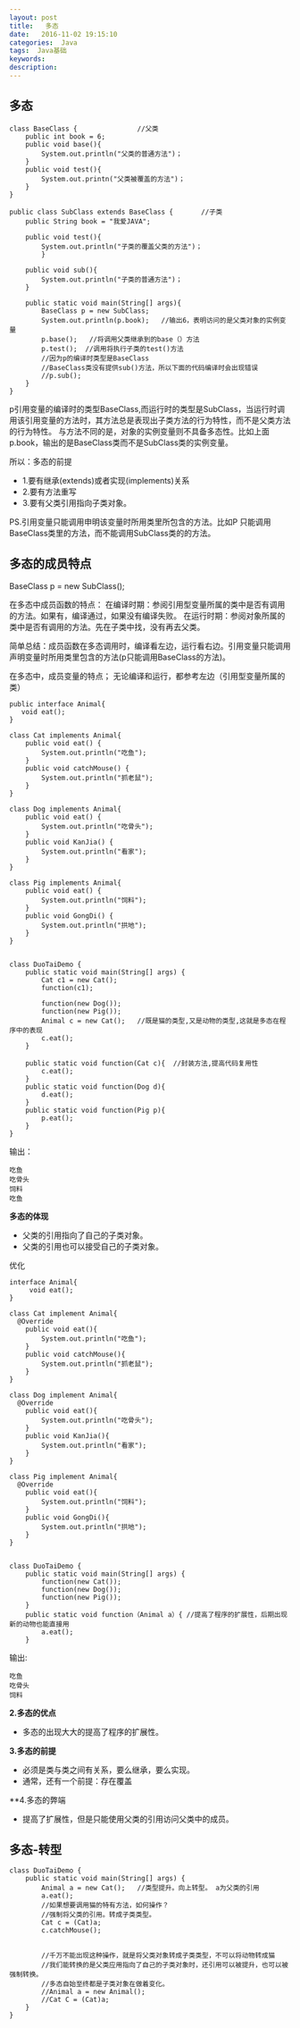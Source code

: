 ```yaml
---
layout: post
title:   多态
date:   2016-11-02 19:15:10
categories:  Java
tags:  Java基础
keywords: 
description: 
---
```


## 多态

```
class BaseClass {               //父类
	public int book = 6;
	public void base(){
		System.out.println("父类的普通方法")；
	}
	public void test(){
		System.out.printn("父类被覆盖的方法")；
	}
}

public class SubClass extends BaseClass {       //子类
	public String book = "我爱JAVA";
	
	public void test(){
		System.out.println("子类的覆盖父类的方法")；
        }
	
	public void sub(){
		System.out.println("子类的普通方法")；
	}
	
	public static void main(String[] args){
		BaseClass p = new SubClass;
		System.out.println(p.book);   //输出6，表明访问的是父类对象的实例变量
		p.base();   //将调用父类继承到的base（）方法
		p.test();  //调用将执行子类的test()方法
		//因为p的编译时类型是BaseClass
		//BaseClass类没有提供sub()方法，所以下面的代码编译时会出现错误
		//p.sub();
	}
}

```

p引用变量的编译时的类型BaseClass,而运行时的类型是SubClass，当运行时调用该引用变量的方法时，其方法总是表现出子类方法的行为特性，而不是父类方法的行为特性。
与方法不同的是，对象的实例变量则不具备多态性。比如上面p.book，输出的是BaseClass类而不是SubClass类的实例变量。

所以：多态的前提
* 1.要有继承(extends)或者实现(implements)关系
* 2.要有方法重写
* 3.要有父类引用指向子类对象。

PS.引用变量只能调用申明该变量时所用类里所包含的方法。比如P 只能调用BaseClass类里的方法，而不能调用SubClass类的的方法。

## 多态的成员特点


BaseClass p = new SubClass();
 
在多态中成员函数的特点：
在编译时期：参阅引用型变量所属的类中是否有调用的方法。如果有，编译通过，如果没有编译失败。
在运行时期：参阅对象所属的类中是否有调用的方法。先在子类中找，没有再去父类。

简单总结：成员函数在多态调用时，编译看左边，运行看右边。引用变量只能调用声明变量时所用类里包含的方法(p只能调用BaseClass的方法)。

在多态中，成员变量的特点；
无论编译和运行，都参考左边（引用型变量所属的类）




```
public interface Animal{
   void eat();
}

class Cat implements Animal{
	public void eat() {
		System.out.println("吃鱼");
	}
	public void catchMouse() {
		System.out.println("抓老鼠");
	}
}

class Dog implements Animal{
	public void eat() {
		System.out.println("吃骨头");
	}
	public void KanJia() {
		System.out.println("看家");
	}
}

class Pig implements Animal{
	public void eat() {
		System.out.println("饲料");
	}
	public void GongDi() {
		System.out.println("拱地");
	}
}


class DuoTaiDemo {
	public static void main(String[] args) {
		Cat c1 = new Cat();
		function(c1);

		function(new Dog());
		function(new Pig());
		Animal c = new Cat();   //既是猫的类型,又是动物的类型,这就是多态在程序中的表现
		c.eat();
	}
	
	public static void function(Cat c){  //封装方法,提高代码复用性
		c.eat();
	}
	public static void function(Dog d){
		d.eat();
	}
	public static void function(Pig p){
		p.eat();
	}
}

```

输出：
```
吃鱼
吃骨头
饲料
吃鱼
```
**多态的体现**
* 父类的引用指向了自己的子类对象。
* 父类的引用也可以接受自己的子类对象。

优化
```
interface Animal{
	 void eat();
}

class Cat implement Animal{
  @Override
	public void eat(){
		System.out.println("吃鱼");
	}
	public void catchMouse(){
		System.out.println("抓老鼠");
	}
}

class Dog implement Animal{
  @Override
	public void eat(){
		System.out.println("吃骨头");
	}
	public void KanJia(){
		System.out.println("看家");
	}
}

class Pig implement Animal{
  @Override
	public void eat(){
		System.out.println("饲料");
	}
	public void GongDi(){
		System.out.println("拱地");
	}
}


class DuoTaiDemo {
	public static void main(String[] args) {
		function(new Cat());
		function(new Dog());
		function(new Pig());
	}
	public static void function（Animal a）{ //提高了程序的扩展性，后期出现新的动物也能直接用
		a.eat();
	}
```

输出:
```
吃鱼
吃骨头
饲料

```
**2.多态的优点**
* 多态的出现大大的提高了程序的扩展性。

**3.多态的前提**
* 必须是类与类之间有关系，要么继承，要么实现。
* 通常，还有一个前提：存在覆盖

**4.多态的弊端
* 提高了扩展性，但是只能使用父类的引用访问父类中的成员。




## 多态-转型
```
class DuoTaiDemo {
	public static void main(String[] args) {
		Animal a = new Cat();   //类型提升。向上转型。 a为父类的引用
		a.eat();
		//如果想要调用猫的特有方法，如何操作？
		//强制将父类的引用。转成子类类型。
		Cat c = (Cat)a;
		c.catchMouse();
         

		//千万不能出现这种操作，就是将父类对象转成子类类型，不可以将动物转成猫
		//我们能转换的是父类应用指向了自己的子类对象时，还引用可以被提升，也可以被强制转换。
		//多态自始至终都是子类对象在做着变化。
		//Animal a = new Animal();
		//Cat C = (Cat)a;
	}
}
```


